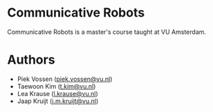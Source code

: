 # Communicative Robots

Communicative Robots is a master's course taught at VU Amsterdam.

# Authors
* Piek Vossen (piek.vossen@vu.nl)
* Taewoon Kim (t.kim@vu.nl)
* Lea Krause (l.krause@vu.nl)
* Jaap Kruijt (j.m.kruijt@vu.nl)

<!-- Communication robots

This module defines the basic classes to represent multimodal data and their annotations. -->
